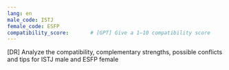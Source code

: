 ```yaml
---
lang: en
male_code: ISTJ
female_code: ESFP
compatibility_score:       # [GPT] Give a 1–10 compatibility score
---
```


[DR] Analyze the compatibility, complementary strengths, possible conflicts and tips for ISTJ male and ESFP female

